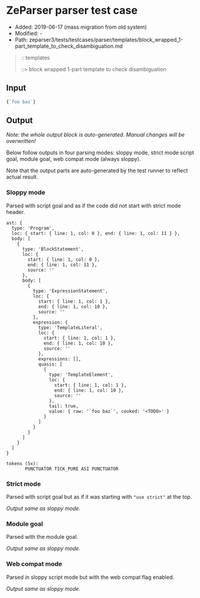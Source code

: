 # ZeParser parser test case

- Added: 2019-06-17 (mass migration from old system)
- Modified: -
- Path: zeparser3/tests/testcases/parser/templates/block_wrapped_1-part_template_to_check_disambiguation.md

> :: templates
>
> ::> block wrapped 1-part template to check disambiguation

## Input

`````js
{`foo baz`}
`````

## Output

_Note: the whole output block is auto-generated. Manual changes will be overwritten!_

Below follow outputs in four parsing modes: sloppy mode, strict mode script goal, module goal, web compat mode (always sloppy).

Note that the output parts are auto-generated by the test runner to reflect actual result.

### Sloppy mode

Parsed with script goal and as if the code did not start with strict mode header.

`````
ast: {
  type: 'Program',
  loc: { start: { line: 1, col: 0 }, end: { line: 1, col: 11 } },
  body: [
    {
      type: 'BlockStatement',
      loc: {
        start: { line: 1, col: 0 },
        end: { line: 1, col: 11 },
        source: ''
      },
      body: [
        {
          type: 'ExpressionStatement',
          loc: {
            start: { line: 1, col: 1 },
            end: { line: 1, col: 10 },
            source: ''
          },
          expression: {
            type: 'TemplateLiteral',
            loc: {
              start: { line: 1, col: 1 },
              end: { line: 1, col: 10 },
              source: ''
            },
            expressions: [],
            quasis: [
              {
                type: 'TemplateElement',
                loc: {
                  start: { line: 1, col: 1 },
                  end: { line: 1, col: 10 },
                  source: ''
                },
                tail: true,
                value: { raw: '`foo baz`', cooked: '<TODO>' }
              }
            ]
          }
        }
      ]
    }
  ]
}

tokens (5x):
       PUNCTUATOR TICK_PURE ASI PUNCTUATOR
`````

### Strict mode

Parsed with script goal but as if it was starting with `"use strict"` at the top.

_Output same as sloppy mode._

### Module goal

Parsed with the module goal.

_Output same as sloppy mode._

### Web compat mode

Parsed in sloppy script mode but with the web compat flag enabled.

_Output same as sloppy mode._
